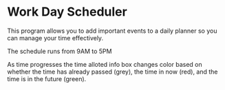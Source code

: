 # Work Day Scheduler


This program allows you to add important events to a daily planner so you can manage your time effectively.

The schedule runs from 9AM to 5PM

As time progresses the time alloted info box changes color based on whether the time has already passed (grey), the time in now (red), and the time is in the future (green).

